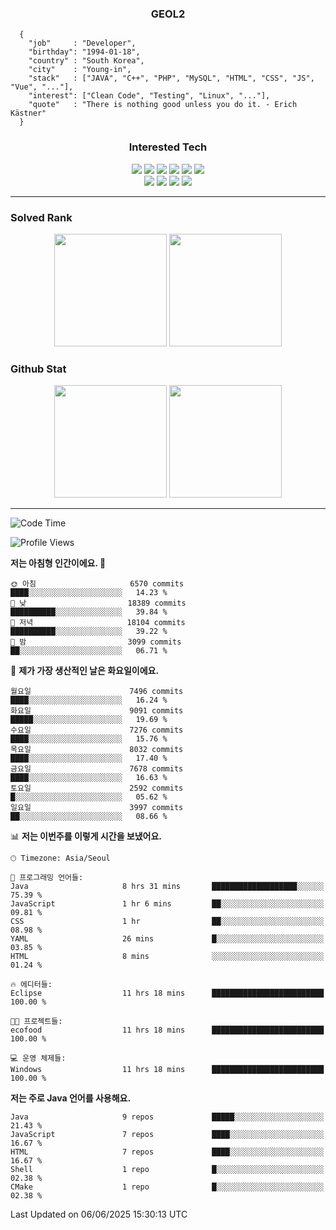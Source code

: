 <div align="center">

  ### GEOL2
</div>

```
  {
    "job"     : "Developer",
    "birthday": "1994-01-18",
    "country" : "South Korea",
    "city"    : "Young-in",
    "stack"   : ["JAVA", "C++", "PHP", "MySQL", "HTML", "CSS", "JS", "Vue", "..."],
    "interest": ["Clean Code", "Testing", "Linux", "..."], 
    "quote"   : "There is nothing good unless you do it. - Erich Kästner"
  }
  ```
  
<div align="center">
  
  ### Interested Tech
  
  <img src="https://img.shields.io/badge/Laravel-F05340?style=flat-square&logo=Laravel&logoColor=white">
  <img src="https://img.shields.io/badge/SpringBoot-6DB33F?style=flat-square&logo=SpringBoot&logoColor=white">
  <img src="https://img.shields.io/badge/-NestJs-ea2845?style=flat-square&logo=nestjs&logoColor=white">
  <img src="https://img.shields.io/badge/Express-000000?style=flat-square&logo=Express&logoColor=white">
  <img src="https://img.shields.io/badge/Three.js-000000?style=flat-square&logo=Three.js&logoColor=white">
  <img src="https://img.shields.io/badge/OpenAI-%23412991?style=flat-square&logo=openai&logoColor=white">
  <br>
  <img src="https://img.shields.io/badge/Java-ED8B00?style=flat-square&logo=openjdk&logoColor=white">
  <img src="https://img.shields.io/badge/JavaScript-F7DF1E?style=flat-square&logo=JavaScript&logoColor=black">
  <img src="https://img.shields.io/badge/TypeScript-007acc?style=flat-square&logo=TypeScript&logoColor=black">
  <img src="https://img.shields.io/badge/MySQL-4479A1?style=flat-square&logo=mysql&logoColor=white"><br>

</div>

------------

  ### Solved Rank
  
  <div align="center">
    <img height="180em" src="https://mazassumnida.wtf/api/v2/generate_badge?boj=geol2">
    <img height="180em" src="https://leetcard.jacoblin.cool/Geol2?theme=light&font=Gugi&border=0&radius=20">
  </div>
  
  ### Github Stat 
  <div align="center">
    <img height="180em" src="https://github-readme-stats-git-masterrstaa-rickstaa.vercel.app/api?username=geol2&show_icons=true&theme=dark">
    <img height="180em" src="https://github-readme-stats-git-masterrstaa-rickstaa.vercel.app/api/top-langs/?username=geol2&show_icons=true&hide=css,scss,html&layout=compact&theme=dark&count_private=true&langs_count=8">
  </div>
  
------------
<!--START_SECTION:waka-->
![Code Time](http://img.shields.io/badge/Code%20Time-4%2C174%20hrs%2053%20mins-blue)

![Profile Views](http://img.shields.io/badge/Profile%20Views-39-blue)

**저는 아침형 인간이에요. 🐤** 

```text
🌞 아침                     6570 commits        ████░░░░░░░░░░░░░░░░░░░░░   14.23 % 
🌆 낮　                     18389 commits       ██████████░░░░░░░░░░░░░░░   39.84 % 
🌃 저녁                     18104 commits       ██████████░░░░░░░░░░░░░░░   39.22 % 
🌙 밤　                     3099 commits        ██░░░░░░░░░░░░░░░░░░░░░░░   06.71 % 
```
📅 **제가 가장 생산적인 날은 화요일이에요.** 

```text
월요일                      7496 commits        ████░░░░░░░░░░░░░░░░░░░░░   16.24 % 
화요일                      9091 commits        █████░░░░░░░░░░░░░░░░░░░░   19.69 % 
수요일                      7276 commits        ████░░░░░░░░░░░░░░░░░░░░░   15.76 % 
목요일                      8032 commits        ████░░░░░░░░░░░░░░░░░░░░░   17.40 % 
금요일                      7678 commits        ████░░░░░░░░░░░░░░░░░░░░░   16.63 % 
토요일                      2592 commits        █░░░░░░░░░░░░░░░░░░░░░░░░   05.62 % 
일요일                      3997 commits        ██░░░░░░░░░░░░░░░░░░░░░░░   08.66 % 
```


📊 **저는 이번주를 이렇게 시간을 보냈어요.** 

```text
🕑︎ Timezone: Asia/Seoul

💬 프로그래밍 언어들: 
Java                     8 hrs 31 mins       ███████████████████░░░░░░   75.39 % 
JavaScript               1 hr 6 mins         ██░░░░░░░░░░░░░░░░░░░░░░░   09.81 % 
CSS                      1 hr                ██░░░░░░░░░░░░░░░░░░░░░░░   08.98 % 
YAML                     26 mins             █░░░░░░░░░░░░░░░░░░░░░░░░   03.85 % 
HTML                     8 mins              ░░░░░░░░░░░░░░░░░░░░░░░░░   01.24 % 

🔥 에디터들: 
Eclipse                  11 hrs 18 mins      █████████████████████████   100.00 % 

🐱‍💻 프로젝트들: 
ecofood                  11 hrs 18 mins      █████████████████████████   100.00 % 

💻 운영 체제들: 
Windows                  11 hrs 18 mins      █████████████████████████   100.00 % 
```

**저는 주로 Java 언어를 사용해요.** 

```text
Java                     9 repos             █████░░░░░░░░░░░░░░░░░░░░   21.43 % 
JavaScript               7 repos             ████░░░░░░░░░░░░░░░░░░░░░   16.67 % 
HTML                     7 repos             ████░░░░░░░░░░░░░░░░░░░░░   16.67 % 
Shell                    1 repo              █░░░░░░░░░░░░░░░░░░░░░░░░   02.38 % 
CMake                    1 repo              █░░░░░░░░░░░░░░░░░░░░░░░░   02.38 % 
```




 Last Updated on 06/06/2025 15:30:13 UTC
<!--END_SECTION:waka-->

<div align="center">
  
  <!-- [![Hits](https://hits.seeyoufarm.com/api/count/incr/badge.svg?url=https%3A%2F%2Fgithub.com%2Fgeol2&count_bg=%2379C83D&title_bg=%23555555&icon=myspace.svg&icon_color=%23E7E7E7&title=hits&edge_flat=false)](https://hits.seeyoufarm.com) -->
  
</div>

<!--
**Geol2/Geol2** is a ✨ _special_ ✨ repository because its `README.md` (this file) appears on your GitHub profile.

Here are some ideas to get you started:
- 🔭 I’m currently working on ...
- 🌱 I’m currently learning ...
- 👯 I’m looking to collaborate on ...
- 🤔 I’m looking for help with ...
- 💬 Ask me about ...
- 📫 How to reach me: ...
- 😄 Pronouns: ...
- ⚡ Fun fact: ...
-->
